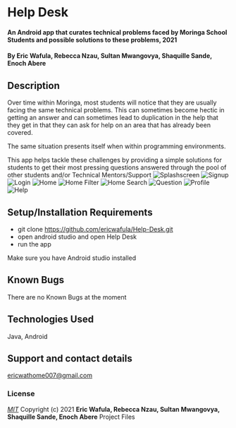 # Help Desk
#### An Android app that curates technical problems faced by Moringa School Students and possible solutions to these problems, 2021
#### By **Eric Wafula, Rebecca Nzau, Sultan Mwangovya, Shaquille Sande, Enoch Abere**
## Description
Over time within Moringa, most students will notice that they are usually facing the same technical problems. This can sometimes become hectic in getting an answer and can sometimes lead to duplication in the help that they get in that they can ask for help on an area that has already been covered.

The same situation presents itself when within programming environments.

This app helps tackle these challenges by providing a simple solutions for students to get their most pressing questions answered through the pool of other students and/or Technical Mentors/Support
![Splashscreen](HelpDesk/app/src/main/res/drawable/splashscreen.png)
![Signup](/home/eric/AndroidStudioProjects/HelpDesk/app/src/main/res/drawable/signup.png)
![Login](/home/eric/AndroidStudioProjects/HelpDesk/app/src/main/res/drawable/login.png)
![Home](/home/eric/AndroidStudioProjects/HelpDesk/app/src/main/res/drawable/img_home.png)
![Home Filter](/home/eric/AndroidStudioProjects/HelpDesk/app/src/main/res/drawable/home_filter.png)
![Home Search](/home/eric/AndroidStudioProjects/HelpDesk/app/src/main/res/drawable/home_search.png)
![Question](/home/eric/AndroidStudioProjects/HelpDesk/app/src/main/res/drawable/question.png)
![Profile](/home/eric/AndroidStudioProjects/HelpDesk/app/src/main/res/drawable/img_profile.png)
![Help](/home/eric/AndroidStudioProjects/HelpDesk/app/src/main/res/drawable/img_help.png)


## Setup/Installation Requirements
* git clone https://github.com/ericwafula/Help-Desk.git
* open android studio and open Help Desk
* run the app
  
Make sure you have Android studio installed
## Known Bugs
There are no Known Bugs at the moment
## Technologies Used
Java, Android
## Support and contact details
ericwathome007@gmail.com
### License
*[MIT](license.txt)*
Copyright (c) 2021 **Eric Wafula, Rebecca Nzau, Sultan Mwangovya, Shaquille Sande, Enoch Abere** Project Files